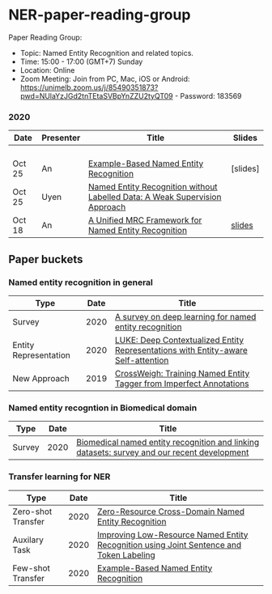 # NER-paper-reading-group
Paper Reading Group:

- Topic: Named Entity Recognition and related topics.
- Time: 15:00 - 17:00 (GMT+7) Sunday 
- Location: Online
- Zoom Meeting: 
Join from PC, Mac, iOS or Android: https://unimelb.zoom.us/j/85490351873?pwd=NUlaYzJGd2tnTEtaSVBpYnZZU2tyQT09 - 
Password: 183569


### 2020
|Date|Presenter|Title|Slides|
|---|---|---|---|
|||||
|||||
|||||
|||||
|Oct 25 | An | [Example-Based Named Entity Recognition](https://arxiv.org/pdf/2008.10570.pdf) | [slides]|
| Oct 25 | Uyen | [Named Entity Recognition without Labelled Data: A Weak Supervision Approach](https://www.aclweb.org/anthology/2020.acl-main.139.pdf) ||
| Oct 18 | An | [A Unified MRC Framework for Named Entity Recognition](https://arxiv.org/abs/1910.11476) |[slides](https://docs.google.com/presentation/d/1r6ffMBY4CacrTKGzXnGawyCvYI-MdKY49zM__Hhz0Vw/edit?usp=sharing)|

## Paper buckets
### Named entity recognition in general
|Type|Date|Title|
|---|---|---|
|Survey| 2020 | [A survey on deep learning for named entity recognition](https://ieeexplore.ieee.org/document/9039685)|
|Entity Representation| 2020 | [LUKE: Deep Contextualized Entity Representations with Entity-aware Self-attention](https://arxiv.org/abs/2010.01057)|
|New Approach| 2019 | [CrossWeigh: Training Named Entity Tagger from Imperfect Annotations](https://www.aclweb.org/anthology/D19-1519/)|
### Named entity recogntion in Biomedical domain
|Type|Date|Title|
|---|---|---|
|Survey| 2020 | [Biomedical named entity recognition and linking datasets: survey and our recent development](https://academic.oup.com/bib/advance-article-abstract/doi/10.1093/bib/bbaa054/5850239)|

### Transfer learning for NER
|Type|Date|Title|
|---|---|---|
| Zero-shot Transfer | 2020 | [Zero-Resource Cross-Domain Named Entity Recognition](https://arxiv.org/pdf/2002.05923.pdf)|
|Auxilary Task| 2020 | [Improving Low-Resource Named Entity Recognition using Joint Sentence and Token Labeling](https://www.aclweb.org/anthology/2020.acl-main.523/)|
|Few-shot Transfer | 2020 | [Example-Based Named Entity Recognition](https://arxiv.org/pdf/2008.10570.pdf) |

